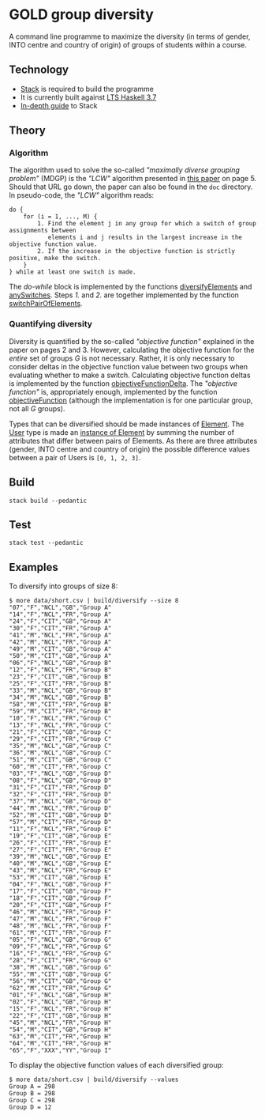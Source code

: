 # GOLD group diversity

A command line programme to maximize the diversity (in terms of gender, INTO centre and country of origin) of groups of students within a course.

## Technology

* [Stack](https://github.com/commercialhaskell/stack) is required to build the programme
* It is currently built against [LTS Haskell 3.7](https://www.stackage.org/lts-3.7)
* [In-depth guide](https://github.com/commercialhaskell/stack/blob/master/doc/GUIDE.md) to Stack

## Theory

### Algorithm

The algorithm used to solve the so-called *"maximally diverse grouping problem"* (MDGP) is the *"LCW"* algorithm presented in [this paper](http://www.uv.es/rmarti/paper/docs/mdp7.pdf) on page 5. Should that URL go down, the paper can also be found in the `doc` directory. In pseudo-code, the *"LCW"* algorithm reads:

```
do {
    for (i = 1, ..., M) {
        1. Find the element j in any group for which a switch of group assignments between
           elements i and j results in the largest increase in the objective function value.
        2. If the increase in the objective function is strictly positive, make the switch.
    }
} while at least one switch is made.
```

The *do-while* block is implemented by the functions [diversifyElements](https://github.com/INTO-University-Partnerships/gold-group-diversity/blob/master/src/Lib.hs#L31) and [anySwitches](https://github.com/INTO-University-Partnerships/gold-group-diversity/blob/master/src/Lib.hs#L62). Steps *1.* and *2.* are together implemented by the function [switchPairOfElements](https://github.com/INTO-University-Partnerships/gold-group-diversity/blob/master/src/Lib.hs#L76).

### Quantifying diversity

Diversity is quantified by the so-called *"objective function"* explained in the paper on pages 2 and 3. However, calculating the objective function for the *entire* set of groups *G* is not necessary. Rather, it is only necessary to consider deltas in the objective function value between two groups when evaluating whether to make a switch. Calculating objective function deltas is implemented by the function [objectiveFunctionDelta](https://github.com/INTO-University-Partnerships/gold-group-diversity/blob/master/src/Lib.hs#L120). The *"objective function"*  is, appropriately enough, implemented by the function [objectiveFunction](https://github.com/INTO-University-Partnerships/gold-group-diversity/blob/master/src/Lib.hs#L50) (although the implementation is for one particular group, not all *G* groups).

Types that can be diversified should be made instances of [Element](https://github.com/INTO-University-Partnerships/gold-group-diversity/blob/master/src/Types.hs#L41). The [User](https://github.com/INTO-University-Partnerships/gold-group-diversity/blob/master/src/Types.hs#L34) type is made an [instance of Element](https://github.com/INTO-University-Partnerships/gold-group-diversity/blob/master/src/Types.hs#L44) by summing the number of attributes that differ between pairs of Elements. As there are three attributes (gender, INTO centre and country of origin) the possible difference values between a pair of Users is `[0, 1, 2, 3]`.

## Build

    stack build --pedantic

## Test

    stack test --pedantic

## Examples

To diversify into groups of size 8:

    $ more data/short.csv | build/diversify --size 8
    "07","F","NCL","GB","Group A"
    "14","F","NCL","FR","Group A"
    "24","F","CIT","GB","Group A"
    "30","F","CIT","FR","Group A"
    "41","M","NCL","FR","Group A"
    "42","M","NCL","FR","Group A"
    "49","M","CIT","GB","Group A"
    "50","M","CIT","GB","Group A"
    "06","F","NCL","GB","Group B"
    "12","F","NCL","FR","Group B"
    "23","F","CIT","GB","Group B"
    "25","F","CIT","FR","Group B"
    "33","M","NCL","GB","Group B"
    "34","M","NCL","GB","Group B"
    "58","M","CIT","FR","Group B"
    "59","M","CIT","FR","Group B"
    "10","F","NCL","FR","Group C"
    "13","F","NCL","FR","Group C"
    "21","F","CIT","GB","Group C"
    "29","F","CIT","FR","Group C"
    "35","M","NCL","GB","Group C"
    "36","M","NCL","GB","Group C"
    "51","M","CIT","GB","Group C"
    "60","M","CIT","FR","Group C"
    "03","F","NCL","GB","Group D"
    "08","F","NCL","GB","Group D"
    "31","F","CIT","FR","Group D"
    "32","F","CIT","FR","Group D"
    "37","M","NCL","GB","Group D"
    "44","M","NCL","FR","Group D"
    "52","M","CIT","GB","Group D"
    "57","M","CIT","FR","Group D"
    "11","F","NCL","FR","Group E"
    "19","F","CIT","GB","Group E"
    "26","F","CIT","FR","Group E"
    "27","F","CIT","FR","Group E"
    "39","M","NCL","GB","Group E"
    "40","M","NCL","GB","Group E"
    "43","M","NCL","FR","Group E"
    "53","M","CIT","GB","Group E"
    "04","F","NCL","GB","Group F"
    "17","F","CIT","GB","Group F"
    "18","F","CIT","GB","Group F"
    "20","F","CIT","GB","Group F"
    "46","M","NCL","FR","Group F"
    "47","M","NCL","FR","Group F"
    "48","M","NCL","FR","Group F"
    "61","M","CIT","FR","Group F"
    "05","F","NCL","GB","Group G"
    "09","F","NCL","FR","Group G"
    "16","F","NCL","FR","Group G"
    "28","F","CIT","FR","Group G"
    "38","M","NCL","GB","Group G"
    "55","M","CIT","GB","Group G"
    "56","M","CIT","GB","Group G"
    "62","M","CIT","FR","Group G"
    "01","F","NCL","GB","Group H"
    "02","F","NCL","GB","Group H"
    "15","F","NCL","FR","Group H"
    "22","F","CIT","GB","Group H"
    "45","M","NCL","FR","Group H"
    "54","M","CIT","GB","Group H"
    "63","M","CIT","FR","Group H"
    "64","M","CIT","FR","Group H"
    "65","F","XXX","YY","Group I"

To display the objective function values of each diversified group:

    $ more data/short.csv | build/diversify --values
    Group A = 298
    Group B = 298
    Group C = 298
    Group D = 12
